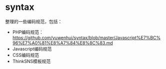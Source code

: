 syntax
======
整理的一些编码规范，包括：
* PHP编码规范：<https://github.com/yuwenhui/syntax/blob/master/Javascript%E7%BC%96%E7%A0%81%E8%A7%84%E8%8C%83.md>
* Javascript编码规范
* CSS编码规范
* ThinkSNS模板规范
